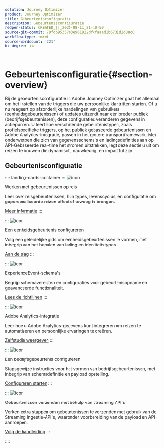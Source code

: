 ```yaml
---
solution: Journey Optimizer
product: Journey Optimizer
title: Gebeurtenisconfiguratie
description: Gebeurtenisconfiguratie
redpen-status: CREATED_||_2025-08-11_21-10-50
source-git-commit: 79fdb9535703e961922dfcfaaad1b6731d2d88c0
workflow-type: tm+mt
source-wordcount: '221'
ht-degree: 1%

---
```



# Gebeurtenisconfiguratie{#section-overview}

Bij de gebeurtenisconfiguratie in Adobe Journey Optimizer gaat het allemaal om het instellen van de triggers die uw persoonlijke klantritten starten. Of u nu reageert op afzonderlijke handelingen van gebruikers (eenheidsgebeurtenissen) of updates uitzendt naar een breder publiek (bedrijfsgebeurtenissen), deze configuraties veranderen gegevens in actiepunten. U leert hoe verschillende gebeurtenistypen, zoals profielspecifieke triggers, op het publiek gebaseerde gebeurtenissen en Adobe Analytics-integratie, passen in het grotere transportframework. Met onderwerpen die zich van gegevensschema&#39;s en ladingsdefinities aan op API-Gebaseerde real-time het stromen uitstrekken, legt deze sectie u uit om reizen te bouwen die dynamisch, nauwkeurig, en impactful zijn.

## Gebeurtenisconfiguratie

:::: landing-cards-container
:::
![icon](https://cdn.experienceleague.adobe.com/icons/book.svg?lang=nl-NL)

Werken met gebeurtenissen op reis

Leer over reisgebeurtenissen, hun types, levenscyclus, en configuratie om gepersonaliseerde reizen effectief teweeg te brengen.

[Meer informatie](../using/event/about-events.md)
:::

:::
![icon](https://cdn.experienceleague.adobe.com/icons/circle-play.svg?lang=nl-NL)

Een eenheidsgebeurtenis configureren

Volg een geleidelijke gids om eenheidsgebeurtenissen te vormen, met inbegrip van het bepalen van lading en identiteitstypes.

[Aan de slag](../using/event/about-creating.md)
:::

:::
![icon](https://cdn.experienceleague.adobe.com/icons/code-branch.svg?lang=nl-NL)

ExperienceEvent-schema&#39;s

Begrijp schemavereisten en configuraties voor gebeurtenisopname en geavanceerde functionaliteit.

[Lees de richtlijnen](../using/event/experience-event-schema.md)
:::

:::
![icon](https://cdn.experienceleague.adobe.com/icons/chart-line.svg?lang=nl-NL)

Adobe Analytics-integratie

Leer hoe u Adobe Analytics-gegevens kunt integreren om reizen te automatiseren en persoonlijke ervaringen te creëren.

[Zelfstudie weergeven](../using/event/about-analytics.md)
:::

:::
![icon](https://cdn.experienceleague.adobe.com/icons/list-check.svg?lang=nl-NL)

Een bedrijfsgebeurtenis configureren

Stapsgewijze instructies voor het vormen van bedrijfsgebeurtenissen, met inbegrip van schemadefinitie en payload opstelling.

[Configureren starten](../using/event/about-creating-business.md)
:::

:::
![icon](https://cdn.experienceleague.adobe.com/icons/gear.svg?lang=nl-NL)

Gebeurtenissen verzenden met behulp van streaming API&#39;s

Verken extra stappen om gebeurtenissen te verzenden met gebruik van de Streaming Ingestie-API&#39;s, waaronder voorbereiding van de payload en API-aanroepen.

[Volg de handleiding](../using/event/additional-steps-to-send-events-to-journey.md)
:::

::::
